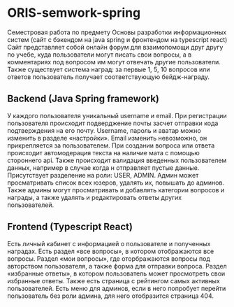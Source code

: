 # ORIS-semwork-spring
Семестровая работа по предмету Основы разработки информационных систем (сайт с бэкендом на java spring и фронтендом на typescript react)
Сайт представляет собой онлайн форум для взаимопомощи друг другу по учебе, куда пользователи могут писать свои вопросы, а в комментариях под вопросом им могут отвечать другие пользователи. Также существует система наград: за первые 1, 5, 10 вопросов или ответов пользователь получает соответствующую бейдж-награду.


## Backend (Java Spring framework)
У каждого пользователя уникальный username и email. При регистрации пользователя происходит подверджение почты засчет отправки кода подтверждения на его почту. Username, пароль и аватар можно изменить в разделе «настройки». Email изменить невозможно, он прикрепляется за пользователем. При создании вопроса или ответа происходит автомодерация текста на наличие мата с помощью стороннего api. Также происходит валидация введенных пользователем данных, например в случае когда н отправляет пустые данные. 
Присутствует разделение на роли: USER, ADMIN. Админ может просматривать список всех юзеров, удалять их, повышать до админов. Также админы могут просматривать и добавлять категории вопросов и награды, а также удалять и редактировать ответы других пользователей.

## Frontend (Typescript React)
Есть личный кабинет с информацией о пользователе и полученных наградах. Есть раздел «все вопросы», в котором отображаются все вопросы. Раздел «мои вопросы», где оторбражаются вопросы под авторством пользователя, а также форма для отправки вопроса. Раздел «избранные ответы», в котором пользователь может просмотреть свои избранные ответы. Также есть страница с рейтингом самых активных пользователей. Есть меню для админов, если в него попробует перейти пользователь без роли админа, для него отобразится страница 404. 
